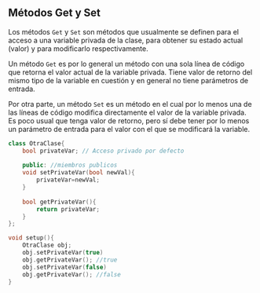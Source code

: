 ## Métodos Get y Set

Los métodos `Get` y `Set` son métodos que usualmente se definen para el acceso a una variable privada de la clase, para obtener su estado actual (valor) y para modificarlo respectivamente.

Un método `Get` es por lo general un método con una sola línea de código que retorna el valor actual de la variable privada. Tiene valor de retorno del mismo tipo de la variable en cuestión y en general no tiene parámetros de entrada.

Por otra parte, un método `Set` es un método en el cual por lo menos una de las líneas de código modifica directamente el valor de la variable privada. Es poco usual que tenga valor de retorno, pero sí debe tener por lo menos un parámetro de entrada para el valor con el que se modificará la variable.

```cpp
class OtraClase{
	bool privateVar; // Acceso privado por defecto
	
	public: //miembros publicos
	void setPrivateVar(bool newVal){
		privateVar=newVal;
	}
	
	bool getPrivateVar(){
		return privateVar;
	}
};

void setup(){
	OtraClase obj;
	obj.setPrivateVar(true)
	obj.getPrivateVar(); //true
	obj.setPrivateVar(false)
	obj.getPrivateVar(); //false
}

```
